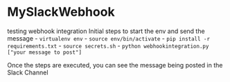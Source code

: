 # MySlackWebhook
testing webhook integration
Initial steps to start the env and send the message
    - `virtualenv env`
    - `source env/bin/activate`
    - `pip install -r requirements.txt`
    - `source secrets.sh`
    - `python webhookintegration.py ["your message to post"]`

Once the steps are executed, you can see the message being posted in the Slack Channel
    
    
